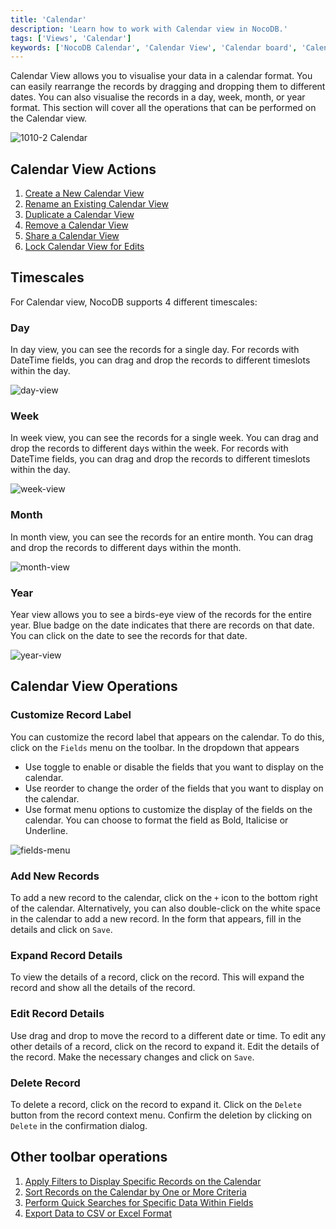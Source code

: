 ```yaml
---
title: 'Calendar'
description: 'Learn how to work with Calendar view in NocoDB.'
tags: ['Views', 'Calendar']
keywords: ['NocoDB Calendar', 'Calendar View', 'Calendar board', 'Calendar view operations']
---
```


Calendar View allows you to visualise your data in a calendar format. You can easily rearrange the records by dragging and dropping them to different dates. You can also visualise the records in a day, week, month, or year format. This section will cover all the operations that can be performed on the Calendar view.

![1010-2 Calendar](/img/v2/views/calendar/markers.png)

## Calendar View Actions
1. [Create a New Calendar View](/views/create-view#create-new-view)
2. [Rename an Existing Calendar View](/views/actions-on-view#rename-view)
3. [Duplicate a Calendar View](/views/actions-on-view#duplicate-view)
4. [Remove a Calendar View](/views/actions-on-view#delete-view)
5. [Share a Calendar View](/views/share-view)
6. [Lock Calendar View for Edits](/views/views-overview#view-permission-types)


## Timescales
For Calendar view, NocoDB supports 4 different timescales:

### Day
In day view, you can see the records for a single day. For records with DateTime fields, you can drag and drop the records to different timeslots within the day.  
  
![day-view](/img/v2/views/calendar/day-scale.png)

### Week
In week view, you can see the records for a single week. You can drag and drop the records to different days within the week. For records with DateTime fields, you can drag and drop the records to different timeslots within the day.  
  
![week-view](/img/v2/views/calendar/week-scale.png)

### Month
In month view, you can see the records for an entire month. You can drag and drop the records to different days within the month.  
  
![month-view](/img/v2/views/calendar/month-scale.png)
  
### Year
Year view allows you to see a birds-eye view of the records for the entire year. Blue badge on the date indicates that there are records on that date. You can click on the date to see the records for that date.  
  
![year-view](/img/v2/views/calendar/year-scale.png)

## Calendar View Operations

### Customize Record Label
You can customize the record label that appears on the calendar. To do this, click on the `Fields` menu on the toolbar. In the dropdown that appears
- Use toggle to enable or disable the fields that you want to display on the calendar.
- Use reorder to change the order of the fields that you want to display on the calendar.
- Use format menu options to customize the display of the fields on the calendar. You can choose to format the field as Bold, Italicise or Underline.

![fields-menu](/img/v2/views/calendar/fields-menu.png)

### Add New Records
To add a new record to the calendar, click on the `+` icon to the bottom right of the calendar. Alternatively, you can also double-click on the white space in the calendar to add a new record. In the form that appears, fill in the details and click on `Save`.

### Expand Record Details
To view the details of a record, click on the record. This will expand the record and show all the details of the record.

### Edit Record Details
Use drag and drop to move the record to a different date or time. To edit any other details of a record, click on the record to expand it. Edit the details of the record. Make the necessary changes and click on `Save`.

### Delete Record
To delete a record, click on the record to expand it. Click on the `Delete` button from the record context menu. Confirm the deletion by clicking on `Delete` in the confirmation dialog.

## Other toolbar operations
1. [Apply Filters to Display Specific Records on the Calendar](/table-operations/filter)
2. [Sort Records on the Calendar by One or More Criteria](/table-operations/sort)
3. [Perform Quick Searches for Specific Data Within Fields](/table-operations/search)
4. [Export Data to CSV or Excel Format](/table-operations/download#download-data)

